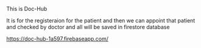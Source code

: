 This is Doc-Hub

It is for the registeraion for the patient and then we can appoint that patient and checked by doctor and all will be saved in firestore database

https://doc-hub-1a597.firebaseapp.com/